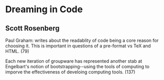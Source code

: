 # Dreaming in Code #
## Scott Rosenberg ##

Paul Graham: writes about the readablity of code being a core reason for choosing it. This is important in questions of a pre-format vs TeX and HTML. (79)

Each new iteration of groupware has represented another stab at Engelbart's notion of bootstrapping--using the tools of computing to imporve the effectiveness of develoing computing tools. (137)


